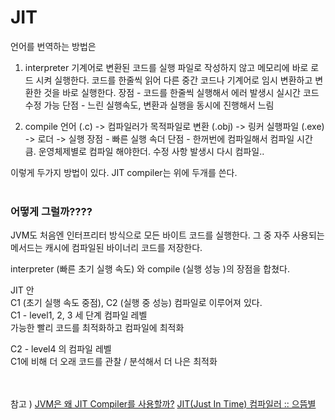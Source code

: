 # JIT
언어를 번역하는 방법은
1. interpreter
기계어로 변환된 코드를 실행 파일로 작성하지 않고 메모리에 바로 로드 시켜 실행한다. 코드를 한줄씩 읽어 다른 중간 코드나 기계어로 임시 변환하고 변환한 것을 바로 실행한다.
장점 - 코드를 한줄씩 실행해서 에러 발생시 실시간 코드 수정 가능
단점 - 느린 실행속도, 변환과 실행을 동시에 진행해서 느림

2. compile
언어 (.c) -> 컴파일러가 목적파일로 변환 (.obj) -> 링커 실행파일 (.exe) -> 로더 -> 실행
장점 - 빠른 실행 속더
단점 - 한꺼번에 컴파일해서 컴파일 시간 큼. 운영체제별로 컴파일 해야한더. 수정 사항 발생시 다시 컴파일..

이렇게 두가지 방법이 있다. JIT compiler는 위에 두개를 쓴다.
<br/></br>
### 어떻게 그럴까????
JVM도 처음엔 인터프리터 방식으로 모든 바이트 코드를 실행한다. 그 중 자주 사용되는 메서드는 캐시에 컴파일된 바이너리 코드를 저장한다. 

interpreter (빠른 초기 실행 속도) 와 compile (실행 성능 )의 장점을 합쳤다. 

JIT 안<br/>
C1 (초기 실행 속도 중점), C2 (실행 중 성능) 컴파일로 이루어져 있다.<br/>
C1 - level1, 2, 3 세 단계 컴파일 레벨<br/>
	가능한 빨리 코드를 최적화하고 컴파일에 최적화<br/>
	
C2 - level4 의 컴파일 레벨<br/>
	C1에 비해 더 오래 코드를 관찰 / 분석해서 더 나은 최적화<br/>





<br/></br>
참고 ) 	[JVM은 왜 JIT Compiler를 사용할까?](https://velog.io/@jslog/JVM%EC%9D%80-%EC%99%9C-JIT-Compiler%EB%A5%BC-%EC%82%AC%EC%9A%A9%ED%95%A0%EA%B9%8C)
		[JIT(Just In Time) 컴파일러 :: 으뜸별](https://beststar-1.tistory.com/3)
